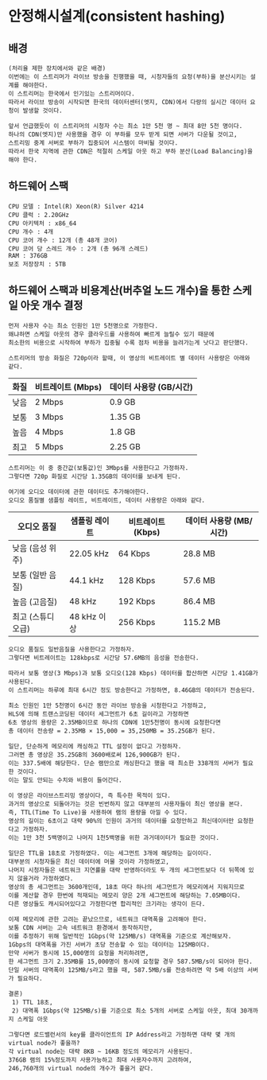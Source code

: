 # 안정해시설계(consistent hashing)

## 배경

```
(처리율 제한 장치에서와 같은 배경)
이번에는 이 스트리머가 라이브 방송을 진행했을 때, 시청자들의 요청(부하)을 분산시키는 설계를 해야한다.
이 스트리머는 한국에서 인기있는 스트리머이다.
따라서 라이브 방송이 시작되면 한국의 데이터센터(엣지, CDN)에서 다량의 실시간 데이터 요청이 발생할 것이다.

앞서 언급했듯이 이 스트리머의 시청자 수는 최소 1만 5천 명 ~ 최대 8만 5천 명이다.
하나의 CDN(엣지)만 사용했을 경우 이 부하를 모두 받게 되면 서버가 다운될 것이고, 
스트리밍 중계 서버로 부하가 집중되어 시스템이 마비될 것이다.
따라서 한국 지역에 관한 CDN은 적절히 스케일 아웃 하고 부하 분산(Load Balancing)을 해야 한다.
```

## 하드웨어 스팩

```
CPU 모델 : Intel(R) Xeon(R) Silver 4214
CPU 클럭 : 2.20GHz
CPU 아키텍처 : x86_64
CPU 개수 : 4개
CPU 코어 개수 : 12개 (총 48개 코어)
CPU 코어 당 스레드 개수 : 2개 (총 96개 스레드)
RAM : 376GB
보조 저장장치 : 5TB
```

## 하드웨어 스팩과 비용계산(버추얼 노드 개수)을 통한 스케일 아웃 개수 결정

```
먼저 사용자 수는 최소 인원인 1만 5천명으로 가정한다.
왜냐하면 스케일 아웃의 경우 클라우드를 사용하여 빠르게 늘릴수 있기 때문에
최소한의 비용으로 시작하여 부하가 집중될 수록 점차 비용을 늘려가는게 낫다고 판단했다.

스트리머의 방송 화질은 720p이라 할때, 이 영상의 비트레이트 별 데이터 사용량은 아래와 같다.
```

| 화질 | 비트레이트 (Mbps) | 데이터 사용량 (GB/시간) |
|----|--------------|-----------------|
| 낮음 | 2 Mbps       | 0.9 GB          |
| 보통 | 3 Mbps       | 1.35 GB         |
| 높음 | 4 Mbps       | 1.8 GB          |
| 최고 | 5 Mbps       | 2.25 GB         |

```
스트리머는 이 중 중간값(보통값)인 3Mbps를 사용한다고 가정하자. 
그렇다면 720p 화질로 시간당 1.35GB의 데이터를 보내게 된다.

여기에 오디오 데이터에 관한 데이터도 추가해야한다.
오디오 품질별 샘플링 레이트, 비트레이트, 데이터 사용량은 아래와 같다.
```

| 오디오 품질     | 샘플링 레이트   | 비트레이트 (Kbps) | 데이터 사용량 (MB/시간) |
|------------|-----------|--------------|-----------------|
| 낮음 (음성 위주) | 22.05 kHz | 64 Kbps      | 28.8 MB         |
| 보통 (일반 음질) | 44.1 kHz  | 128 Kbps     | 57.6 MB         |
| 높음 (고음질)   | 48 kHz    | 192 Kbps     | 86.4 MB         |
| 최고 (스튜디오급) | 48 kHz 이상 | 256 Kbps     | 115.2 MB        |

```
오디오 품질도 일반음질을 사용한다고 가정하자.
그렇다면 비트레이트는 128kbps로 시간당 57.6MB의 음성을 전송한다.

따라서 보통 영상(3 Mbps)과 보통 오디오(128 Kbps) 데이터를 합산하면 시간당 1.41GB가 사용된다.
이 스트리머는 하루에 최대 6시간 정도 방송한다고 가정하면, 8.46GB의 데이터가 전송된다.

최소 인원인 1만 5천명이 6시간 동안 라이브 방송을 시청한다고 가정하고,
HLS에 의해 트랜스코딩된 데이터 세그먼트가 6초 길이라고 가정하면 
6초 영상의 용량은 2.35MB이므로 하나의 CDN에 1만5천명이 동시에 요청한다면
총 데이터 전송량 = 2.35MB × 15,000 = 35,250MB = 35.25GB가 된다.

일단, 단순하게 메모리에 캐싱하고 TTL 설정이 없다고 가정하자. 
그러면 총 영상은 35.25GB의 3600배로써 126,900GB가 된다.
이는 337.5배에 해당한다. 단순 램만으로 캐싱한다고 했을 때 최소한 338개의 서버가 필요한 것이다.
이는 말도 안되는 수치와 비용이 들어간다. 

이 영상은 라이브스트리밍 영상이다, 즉 특수한 목적이 있다.
과거의 영상으로 되돌아가는 것은 빈번하지 않고 대부분의 사용자들이 최신 영상을 본다. 
즉, TTL(Time To Live)을 사용하여 램의 용량을 아낄 수 있다.
영상의 길이는 6초이고 대략 90%의 인원이 과거의 데이터를 요청안하고 최신데이터만 요청한다고 가정하자.
이는 1만 3천 5백명이고 나머지 1천5백명을 위한 과거데이터가 필요한 것이다.

일단은 TTL을 18초로 가정하였다. 이는 세그먼트 3개에 해당하는 길이이다.
대부분의 시청자들은 최신 데이터에 머물 것이라 가정하였고,
나머지 시청자들은 네트워크 지연률을 대략 반영하더라도 두 개의 세그먼트보다 더 뒤쪽에 있지 않을거라 가정하였다.
영상의 총 세그먼트는 3600개인데, 18초 마다 하나의 세그먼트가 메모리에서 지워지므로
이를 계산할 경우 한번에 적재되는 메모리 양은 2개 세그먼트에 해당하는 7.05MB이다.
다른 영상들도 캐시되어있다고 가정한다면 합리적인 크기라는 생각이 든다.

이제 메모리에 관한 고려는 끝났으므로, 네트워크 대역폭을 고려해야 한다.
보통 CDN 서버는 고속 네트워크 환경에서 동작하지만, 
이를 추정하기 위해 일반적인 1Gbps(약 125MB/s) 대역폭을 기준으로 계산해보자.
1Gbps의 대역폭을 가진 서버가 초당 전송할 수 있는 데이터는 125MB이다.
만약 서버가 동시에 15,000명의 요청을 처리하려면, 
한 세그먼트 크기 2.35MB를 15,000명이 동시에 요청할 경우 587.5MB/s이 되어야 한다.
단일 서버의 대역폭이 125MB/s라고 했을 때, 587.5MB/s를 전송하려면 약 5배 이상의 서버가 필요하다.

결론)
 1) TTL 18초, 
 2) 대역폭 1Gbps(약 125MB/s)를 기준으로 최소 5개의 서버로 스케일 아웃, 최대 30개까지 스케일 아웃
 
그렇다면 로드밸런서의 key를 클라이언트의 IP Address라고 가정하면 대략 몇 개의 virtual node가 좋을까?
각 virtual node는 대략 8KB ~ 16KB 정도의 메모리가 사용된다. 
376GB 램의 15%정도까지 사용가능하고 최대 사용자수까지 고려하여, 
246,760개의 virtual node의 개수가 좋을거 같다.
```
